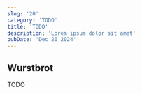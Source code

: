 ```yaml
---
slug: '20'
category: 'TODO'
title: 'TODO'
description: 'Lorem ipsum dolor sit amet'
pubDate: 'Dec 20 2024'
---
```




## Wurstbrot

TODO